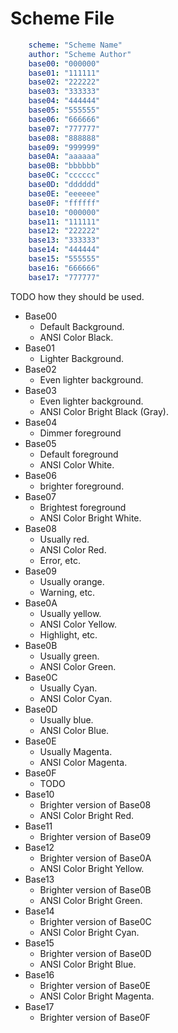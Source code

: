 # Scheme File
```yaml
    scheme: "Scheme Name"
    author: "Scheme Author"
    base00: "000000"
    base01: "111111"
    base02: "222222"
    base03: "333333"
    base04: "444444"
    base05: "555555"
    base06: "666666"
    base07: "777777"
    base08: "888888"
    base09: "999999"
    base0A: "aaaaaa"
    base0B: "bbbbbb"
    base0C: "cccccc"
    base0D: "dddddd"
    base0E: "eeeeee"
    base0F: "ffffff"
    base10: "000000"
    base11: "111111"
    base12: "222222"
    base13: "333333"
    base14: "444444"
    base15: "555555"
    base16: "666666"
    base17: "777777"
```

TODO how they should be used.

- Base00
    - Default Background.
    - ANSI Color Black.
- Base01
    - Lighter Background.
- Base02
    - Even lighter background.
- Base03
    - Even lighter background.
    - ANSI Color Bright Black (Gray).
- Base04
    - Dimmer foreground
- Base05
    - Default foreground
    - ANSI Color White.
- Base06
    - brighter foreground.
- Base07
    - Brightest foreground
    - ANSI Color Bright White.
- Base08
    - Usually red.
    - ANSI Color Red.
    - Error, etc.
- Base09
    - Usually orange.
    - Warning, etc.
- Base0A
    - Usually yellow.
    - ANSI Color Yellow.
    - Highlight, etc.
- Base0B
    - Usually green.
    - ANSI Color Green.
- Base0C
    - Usually Cyan.
    - ANSI Color Cyan.
- Base0D
    - Usually blue.
    - ANSI Color Blue.
- Base0E
    - Usually Magenta.
    - ANSI Color Magenta.
- Base0F
    - TODO
- Base10
    - Brighter version of Base08
    - ANSI Color Bright Red.
- Base11
    - Brighter version of Base09
- Base12
    - Brighter version of Base0A
    - ANSI Color Bright Yellow.
- Base13
    - Brighter version of Base0B
    - ANSI Color Bright Green.
- Base14
    - Brighter version of Base0C
    - ANSI Color Bright Cyan.
- Base15
    - Brighter version of Base0D
    - ANSI Color Bright Blue.
- Base16
    - Brighter version of Base0E
    - ANSI Color Bright Magenta.
- Base17
    - Brighter version of Base0F